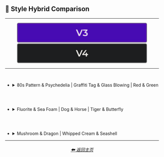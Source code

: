 <h2>🔰 Style Hybrid Comparison</h2>

<hr>

<div align="center">

[<img src="/Images/Repo_Parts/Buttons/Version_Buttons/button_version_V3_active_half.webp?raw=true" alt="MidJourney V3" height="64" />]()
[<img src="/Images/Repo_Parts/Buttons/Version_Buttons/button_version_V4_inactive_half.webp?raw=true" alt="MidJourney V4" height="64" />](/Pages/MJ_V4/Comparison_Pages/Prompt_Writing/Hybrid_Comparison.md)

</div>

<hr>
<br>

- <details><summary>80s Pattern & Psychedelia | Graffiti Tag & Glass Blowing | Red & Green</summary><p><div align="center">

    <table>
        <tr align=center valign=middle>
            <th width=298></th>
            <th>80s Pattern</th>
            <th>Psychedelia</th>
            <td></td>
            <th>Graffiti Tag</th>
            <th>Glass Blowing</th>
            <td></td>
            <th>Red</th>
            <th>Green</th>
        </tr>
        <tr align=center valign=middle>
            <th>Style</th>
            <td><img src="/Images/MJ_V3/Comparison_Page_Images/Hybrid_Comparison/Control_Images/80s_Pattern.webp?raw=true" width=86 /></td>
            <td><img src="/Images/MJ_V3/Comparison_Page_Images/Hybrid_Comparison/Control_Images/Psychedelia.webp?raw=true" width=86 /></td>
            <td></td>
            <td><img src="/Images/MJ_V3/Comparison_Page_Images/Hybrid_Comparison/Control_Images/Graffiti_Tag.webp?raw=true" width=86 /></td>
            <td><img src="/Images/MJ_V3/Comparison_Page_Images/Hybrid_Comparison/Control_Images/Glass_Blowing.webp?raw=true" width=86 /></td>
            <td></td>
            <td><img src="/Images/MJ_V3/Comparison_Page_Images/Hybrid_Comparison/Control_Images/Red.webp?raw=true" width="114" /></td>
            <td><img src="/Images/MJ_V3/Comparison_Page_Images/Hybrid_Comparison/Control_Images/Green.webp?raw=true" width="114" /></td>
        </tr>
        <tr align=center valign=middle>
            <th>Half &#60;style1&#62; Half &#60;style2&#62;</th>
            <td colspan=2><img src="/Images/MJ_V3/Comparison_Page_Images/Hybrid_Comparison/80s_Pattern_and_Psychedelia/half_80s_Pattern_half_Psychedelia.webp?raw=true" width="192" /></td>
            <td></td>
            <td colspan=2><img src="/Images/MJ_V3/Comparison_Page_Images/Hybrid_Comparison/Graffiti_Tag_and_Glass_Blowing/half_Graffiti_Tag_half_Glass_Blowing.webp?raw=true" width="192" /></td>
            <td></td>
            <td colspan=2><img src="/Images/MJ_V3/Comparison_Page_Images/Hybrid_Comparison/Red_and_Green/half_Red_half_Green.webp?raw=true" width=256 /></td>
        </tr>
        <tr align=center valign=middle>
            <th>Half-&#60;style1&#62; Half-&#60;style2&#62;</th>
            <td colspan=2><img src="/Images/MJ_V3/Comparison_Page_Images/Hybrid_Comparison/80s_Pattern_and_Psychedelia/half-80s_Pattern_half-Psychedelia.webp?raw=true" width="192" /></td>
            <td></td>
            <td colspan=2><img src="/Images/MJ_V3/Comparison_Page_Images/Hybrid_Comparison/Graffiti_Tag_and_Glass_Blowing/half-Graffiti_Tag_half-Glass_Blowing.webp?raw=true" width="192" /></td>
            <td></td>
            <td colspan=2><img src="/Images/MJ_V3/Comparison_Page_Images/Hybrid_Comparison/Red_and_Green/half-Red_half-Green.webp?raw=true" width=256 /></td>
        </tr>
        <tr align=center valign=middle>
            <th>&#60;style1&#62;&#60;style2&#62;</th>
            <td colspan=2><img src="/Images/MJ_V3/Comparison_Page_Images/Hybrid_Comparison/80s_Pattern_and_Psychedelia/80s_PatternPsychedelia.webp?raw=true" width="192" /></td>
            <td></td>
            <td colspan=2><img src="/Images/MJ_V3/Comparison_Page_Images/Hybrid_Comparison/Graffiti_Tag_and_Glass_Blowing/Graffiti_TagGlass_Blowing.webp?raw=true" width="192" /></td>
            <td></td>
            <td colspan=2><img src="/Images/MJ_V3/Comparison_Page_Images/Hybrid_Comparison/Red_and_Green/RedGreen.webp?raw=true" width=256 /></td>
        </tr>
        <tr align=center valign=middle>
            <th>&#60;style2&#62;&#60;style1&#62;</th>
            <td colspan=2><img src="/Images/MJ_V3/Comparison_Page_Images/Hybrid_Comparison/80s_Pattern_and_Psychedelia/Psychedelia80s_Pattern.webp?raw=true" width="192" /></td>
            <td></td>
            <td colspan=2><img src="/Images/MJ_V3/Comparison_Page_Images/Hybrid_Comparison/Graffiti_Tag_and_Glass_Blowing/Glass_BlowingGraffiti_Tag.webp?raw=true" width="192" /></td>
            <td></td>
            <td colspan=2><img src="/Images/MJ_V3/Comparison_Page_Images/Hybrid_Comparison/Red_and_Green/GreenRed.webp?raw=true" width=256 /></td>
        </tr>
        <tr align=center valign=middle>
            <th>&#60;style1&#62;-&#60;style2&#62;</th>
            <td colspan=2><img src="/Images/MJ_V3/Comparison_Page_Images/Hybrid_Comparison/80s_Pattern_and_Psychedelia/80s_Pattern-Psychedelia.webp?raw=true" width="192" /></td>
            <td></td>
            <td colspan=2><img src="/Images/MJ_V3/Comparison_Page_Images/Hybrid_Comparison/Graffiti_Tag_and_Glass_Blowing/Graffiti_Tag-Glass_Blowing.webp?raw=true" width="192" /></td>
            <td></td>
            <td colspan=2><img src="/Images/MJ_V3/Comparison_Page_Images/Hybrid_Comparison/Red_and_Green/Red-Green.webp?raw=true" width=256 /></td>
        </tr>
        <tr align=center valign=middle>
            <th>&#60;style2&#62;-&#60;style1&#62;</th>
            <td colspan=2><img src="/Images/MJ_V3/Comparison_Page_Images/Hybrid_Comparison/80s_Pattern_and_Psychedelia/Psychedelia-80s_Pattern.webp?raw=true" width="192" /></td>
            <td></td>
            <td colspan=2><img src="/Images/MJ_V3/Comparison_Page_Images/Hybrid_Comparison/Graffiti_Tag_and_Glass_Blowing/Glass_Blowing-Graffiti_Tag.webp?raw=true" width="192" /></td>
            <td></td>
            <td colspan=2><img src="/Images/MJ_V3/Comparison_Page_Images/Hybrid_Comparison/Red_and_Green/Green-Red.webp?raw=true" width=256 /></td>
        </tr>
        <tr align=center valign=middle>
            <th>&#60;style1&#62;/&#60;style2&#62;</th>
            <td colspan=2><img src="/Images/MJ_V3/Comparison_Page_Images/Hybrid_Comparison/80s_Pattern_and_Psychedelia/80s_Pattern(slash)Psychedelia.webp?raw=true" width="192" /></td>
            <td></td>
            <td colspan=2><img src="/Images/MJ_V3/Comparison_Page_Images/Hybrid_Comparison/Graffiti_Tag_and_Glass_Blowing/Graffiti_Tag(slash)Glass_Blowing.webp?raw=true" width="192" /></td>
            <td></td>
            <td colspan=2><img src="/Images/MJ_V3/Comparison_Page_Images/Hybrid_Comparison/Red_and_Green/Red(slash)Green.webp?raw=true" width=256 /></td>
        </tr>
        <tr align=center valign=middle>
            <th>&#60;style2&#62;/&#60;style1&#62;</th>
            <td colspan=2><img src="/Images/MJ_V3/Comparison_Page_Images/Hybrid_Comparison/80s_Pattern_and_Psychedelia/Psychedelia(slash)80s_Pattern.webp?raw=true" width="192" /></td>
            <td></td>
            <td colspan=2><img src="/Images/MJ_V3/Comparison_Page_Images/Hybrid_Comparison/Graffiti_Tag_and_Glass_Blowing/Glass_Blowing(slash)Graffiti_Tag.webp?raw=true" width="192" /></td>
            <td></td>
            <td colspan=2><img src="/Images/MJ_V3/Comparison_Page_Images/Hybrid_Comparison/Red_and_Green/Green(slash)Red.webp?raw=true" width=256 /></td>
        </tr>
        <tr align=center valign=middle>
            <th>&#60;style1&#62; Grown From &#60;style2&#62;</th>
            <td colspan=2><img src="/Images/MJ_V3/Comparison_Page_Images/Hybrid_Comparison/80s_Pattern_and_Psychedelia/80s_Pattern_grown_from_Psychedelia.webp?raw=true" width="192" /></td>
            <td></td>
            <td colspan=2><img src="/Images/MJ_V3/Comparison_Page_Images/Hybrid_Comparison/Graffiti_Tag_and_Glass_Blowing/Graffiti_Tag_grown_from_Glass_Blowing.webp?raw=true" width="192" /></td>
            <td></td>
            <td colspan=2><img src="/Images/MJ_V3/Comparison_Page_Images/Hybrid_Comparison/Red_and_Green/Red_grown_from_Green.webp?raw=true" width=256 /></td>
        </tr>
        <tr align=center valign=middle>
            <th>&#60;style2&#62; Grown From &#60;style1&#62;</th>
            <td colspan=2><img src="/Images/MJ_V3/Comparison_Page_Images/Hybrid_Comparison/80s_Pattern_and_Psychedelia/Psychedelia_grown_from_80s_Pattern.webp?raw=true" width="192" /></td>
            <td></td>
            <td colspan=2><img src="/Images/MJ_V3/Comparison_Page_Images/Hybrid_Comparison/Graffiti_Tag_and_Glass_Blowing/Glass_Blowing_grown_from_Graffiti_Tag.webp?raw=true" width="192" /></td>
            <td></td>
            <td colspan=2><img src="/Images/MJ_V3/Comparison_Page_Images/Hybrid_Comparison/Red_and_Green/Green_grown_from_Red.webp?raw=true" width=256 /></td>
        </tr>
        <tr align=center valign=middle>
            <th>&#60;style1&#62;-&#60;style2&#62;-Blend</th>
            <td colspan=2><img src="/Images/MJ_V3/Comparison_Page_Images/Hybrid_Comparison/80s_Pattern_and_Psychedelia/80s_Pattern-Psychedelia-blend.webp?raw=true" width="192" /></td>
            <td></td>
            <td colspan=2><img src="/Images/MJ_V3/Comparison_Page_Images/Hybrid_Comparison/Graffiti_Tag_and_Glass_Blowing/Graffiti_Tag-Glass_Blowing-blend.webp?raw=true" width="192" /></td>
            <td></td>
            <td colspan=2><img src="/Images/MJ_V3/Comparison_Page_Images/Hybrid_Comparison/Red_and_Green/Red-Green-blend.webp?raw=true" width=256 /></td>
        </tr>
        <tr align=center valign=middle>
            <th>Blended-&#60;style1&#62;-&#60;style2&#62;</th>
            <td colspan=2><img src="/Images/MJ_V3/Comparison_Page_Images/Hybrid_Comparison/80s_Pattern_and_Psychedelia/blended-80s_Pattern-Psychedelia.webp?raw=true" width="192" /></td>
            <td></td>
            <td colspan=2><img src="/Images/MJ_V3/Comparison_Page_Images/Hybrid_Comparison/Graffiti_Tag_and_Glass_Blowing/blended-Graffiti_Tag-Glass_Blowing.webp?raw=true" width="192" /></td>
            <td></td>
            <td colspan=2><img src="/Images/MJ_V3/Comparison_Page_Images/Hybrid_Comparison/Red_and_Green/blended-Red-Green.webp?raw=true" width=256 /></td>
        </tr>
        <tr align=center valign=middle>
            <th>Mix Between &#60;style1&#62; and &#60;style2&#62;</th>
            <td colspan=2><img src="/Images/MJ_V3/Comparison_Page_Images/Hybrid_Comparison/80s_Pattern_and_Psychedelia/Mix_between_80s_Pattern_and_Psychedelia.webp?raw=true" width="192" /></td>
            <td></td>
            <td colspan=2><img src="/Images/MJ_V3/Comparison_Page_Images/Hybrid_Comparison/Graffiti_Tag_and_Glass_Blowing/Mix_between_Graffiti_Tag_and_Glass_Blowing.webp?raw=true" width="192" /></td>
            <td></td>
            <td colspan=2><img src="/Images/MJ_V3/Comparison_Page_Images/Hybrid_Comparison/Red_and_Green/Mix_between_Red_and_Green.webp?raw=true" width=256 /></td>
        </tr>
        <tr align=center valign=middle>
            <th>&#60;style1&#62; &#60;style2&#62; Mix</th>
            <td colspan=2><img src="/Images/MJ_V3/Comparison_Page_Images/Hybrid_Comparison/80s_Pattern_and_Psychedelia/80s_Pattern_Psychedelia_mix.webp?raw=true" width="192" /></td>
            <td></td>
            <td colspan=2><img src="/Images/MJ_V3/Comparison_Page_Images/Hybrid_Comparison/Graffiti_Tag_and_Glass_Blowing/Graffiti_Tag_Glass_Blowing_mix.webp?raw=true" width="192" /></td>
            <td></td>
            <td colspan=2><img src="/Images/MJ_V3/Comparison_Page_Images/Hybrid_Comparison/Red_and_Green/Red_Green_mix.webp?raw=true" width=256 /></td>
        </tr>
        <tr align=center valign=middle>
            <th>&#60;style1&#62;-&#60;style2&#62;-Mix</th>
            <td colspan=2><img src="/Images/MJ_V3/Comparison_Page_Images/Hybrid_Comparison/80s_Pattern_and_Psychedelia/80s_Pattern-Psychedelia-mix.webp?raw=true" width="192" /></td>
            <td></td>
            <td colspan=2><img src="/Images/MJ_V3/Comparison_Page_Images/Hybrid_Comparison/Graffiti_Tag_and_Glass_Blowing/Graffiti_Tag-Glass_Blowing-mix.webp?raw=true" width="192" /></td>
            <td></td>
            <td colspan=2><img src="/Images/MJ_V3/Comparison_Page_Images/Hybrid_Comparison/Red_and_Green/Red-Green-mix.webp?raw=true" width=256 /></td>
        </tr>
        <tr align=center valign=middle>
            <th>Hybrid of &#60;style1&#62; and &#60;style2&#62;</th>
            <td colspan=2><img src="/Images/MJ_V3/Comparison_Page_Images/Hybrid_Comparison/80s_Pattern_and_Psychedelia/Hybrid_of_80s_Pattern_and_Psychedelia.webp?raw=true" width="192" /></td>
            <td></td>
            <td colspan=2><img src="/Images/MJ_V3/Comparison_Page_Images/Hybrid_Comparison/Graffiti_Tag_and_Glass_Blowing/Hybrid_of_Graffiti_Tag_and_Glass_Blowing.webp?raw=true" width="192" /></td>
            <td></td>
            <td colspan=2><img src="/Images/MJ_V3/Comparison_Page_Images/Hybrid_Comparison/Red_and_Green/Hybrid_of_Red_and_Green.webp?raw=true" width=256 /></td>
        </tr>
        <tr align=center valign=middle>
            <th>&#60;style1&#62; &#60;style2&#62; Hybrid</th>
            <td colspan=2><img src="/Images/MJ_V3/Comparison_Page_Images/Hybrid_Comparison/80s_Pattern_and_Psychedelia/80s_Pattern_Psychedelia_hybrid.webp?raw=true" width="192" /></td>
            <td></td>
            <td colspan=2><img src="/Images/MJ_V3/Comparison_Page_Images/Hybrid_Comparison/Graffiti_Tag_and_Glass_Blowing/Graffiti_Tag_Glass_Blowing_hybrid.webp?raw=true" width="192" /></td>
            <td></td>
            <td colspan=2><img src="/Images/MJ_V3/Comparison_Page_Images/Hybrid_Comparison/Red_and_Green/Red_Green_hybrid.webp?raw=true" width=256 /></td>
        </tr>
        <tr align=center valign=middle>
            <th>&#60;style1&#62;-&#60;style2&#62;-Hybrid</th>
            <td colspan=2><img src="/Images/MJ_V3/Comparison_Page_Images/Hybrid_Comparison/80s_Pattern_and_Psychedelia/80s_Pattern-Psychedelia-hybrid.webp?raw=true" width="192" /></td>
            <td></td>
            <td colspan=2><img src="/Images/MJ_V3/Comparison_Page_Images/Hybrid_Comparison/Graffiti_Tag_and_Glass_Blowing/Graffiti_Tag-Glass_Blowing-hybrid.webp?raw=true" width="192" /></td>
            <td></td>
            <td colspan=2><img src="/Images/MJ_V3/Comparison_Page_Images/Hybrid_Comparison/Red_and_Green/Red-Green-hybrid.webp?raw=true" width=256 /></td>
        </tr>
    </table>

  </div></p></details>


<br><br>

- <details><summary>Fluorite & Sea Foam | Dog & Horse | Tiger & Butterfly</summary><p><div align="center">

    <table>
        <tr align=center valign=middle>
            <th width=298></th>
            <th>Fluorite</th>
            <th>Sea Foam</th>
            <td></td>
            <th>Dog</th>
            <th>Horse</th>
            <td></td>
            <th>Tiger</th>
            <th>Butterfly</th>
        </tr>
        <tr align=center valign=middle>
            <th>Style</th>
            <td><img src="/Images/MJ_V3/Comparison_Page_Images/Hybrid_Comparison/Control_Images/Fluorite.webp?raw=true" width=86 /></td>
            <td><img src="/Images/MJ_V3/Comparison_Page_Images/Hybrid_Comparison/Control_Images/Sea_Foam.webp?raw=true" width=86 /></td>
            <td></td>
            <td><img src="/Images/MJ_V3/Comparison_Page_Images/Hybrid_Comparison/Control_Images/Dog.webp?raw=true" width=86 /></td>
            <td><img src="/Images/MJ_V3/Comparison_Page_Images/Hybrid_Comparison/Control_Images/Horse.webp?raw=true" width=86 /></td>
            <td></td>
            <td><img src="/Images/MJ_V3/Comparison_Page_Images/Hybrid_Comparison/Control_Images/Tiger.webp?raw=true" width="114" /></td>
            <td><img src="/Images/MJ_V3/Comparison_Page_Images/Hybrid_Comparison/Control_Images/Butterfly.webp?raw=true" width="114" /></td>
        </tr>
        <tr align=center valign=middle>
            <th>Half &#60;style1&#62; Half &#60;style2&#62;</th>
            <td colspan=2><img src="/Images/MJ_V3/Comparison_Page_Images/Hybrid_Comparison/Fluorite_and_Sea_Foam/half_Fluorite_half_Sea_Foam.webp?raw=true" width="192" /></td>
            <td></td>
            <td colspan=2><img src="/Images/MJ_V3/Comparison_Page_Images/Hybrid_Comparison/Dog_and_Horse/half_Dog_half_Horse.webp?raw=true" width="192" /></td>
            <td></td>
            <td colspan=2><img src="/Images/MJ_V3/Comparison_Page_Images/Hybrid_Comparison/Tiger_and_Butterfly/half_Tiger_half_Butterfly.webp?raw=true" width=256 /></td>
        </tr>
        <tr align=center valign=middle>
            <th>Half-&#60;style1&#62; Half-&#60;style2&#62;</th>
            <td colspan=2><img src="/Images/MJ_V3/Comparison_Page_Images/Hybrid_Comparison/Fluorite_and_Sea_Foam/half-Fluorite_half-Sea_Foam.webp?raw=true" width="192" /></td>
            <td></td>
            <td colspan=2><img src="/Images/MJ_V3/Comparison_Page_Images/Hybrid_Comparison/Dog_and_Horse/half-Dog_half-Horse.webp?raw=true" width="192" /></td>
            <td></td>
            <td colspan=2><img src="/Images/MJ_V3/Comparison_Page_Images/Hybrid_Comparison/Tiger_and_Butterfly/half-Tiger_half-Butterfly.webp?raw=true" width=256 /></td>
        </tr>
        <tr align=center valign=middle>
            <th>&#60;style1&#62;&#60;style2&#62;</th>
            <td colspan=2><img src="/Images/MJ_V3/Comparison_Page_Images/Hybrid_Comparison/Fluorite_and_Sea_Foam/FluoriteSea_Foam.webp?raw=true" width="192" /></td>
            <td></td>
            <td colspan=2><img src="/Images/MJ_V3/Comparison_Page_Images/Hybrid_Comparison/Dog_and_Horse/DogHorse.webp?raw=true" width="192" /></td>
            <td></td>
            <td colspan=2><img src="/Images/MJ_V3/Comparison_Page_Images/Hybrid_Comparison/Tiger_and_Butterfly/TigerButterfly.webp?raw=true" width=256 /></td>
        </tr>
        <tr align=center valign=middle>
            <th>&#60;style2&#62;&#60;style1&#62;</th>
            <td colspan=2><img src="/Images/MJ_V3/Comparison_Page_Images/Hybrid_Comparison/Fluorite_and_Sea_Foam/Sea_FoamFluorite.webp?raw=true" width="192" /></td>
            <td></td>
            <td colspan=2><img src="/Images/MJ_V3/Comparison_Page_Images/Hybrid_Comparison/Dog_and_Horse/HorseDog.webp?raw=true" width="192" /></td>
            <td></td>
            <td colspan=2><img src="/Images/MJ_V3/Comparison_Page_Images/Hybrid_Comparison/Tiger_and_Butterfly/ButterflyTiger.webp?raw=true" width=256 /></td>
        </tr>
        <tr align=center valign=middle>
            <th>&#60;style1&#62;-&#60;style2&#62;</th>
            <td colspan=2><img src="/Images/MJ_V3/Comparison_Page_Images/Hybrid_Comparison/Fluorite_and_Sea_Foam/Fluorite-Sea_Foam.webp?raw=true" width="192" /></td>
            <td></td>
            <td colspan=2><img src="/Images/MJ_V3/Comparison_Page_Images/Hybrid_Comparison/Dog_and_Horse/Dog-Horse.webp?raw=true" width="192" /></td>
            <td></td>
            <td colspan=2><img src="/Images/MJ_V3/Comparison_Page_Images/Hybrid_Comparison/Tiger_and_Butterfly/Tiger-Butterfly.webp?raw=true" width=256 /></td>
        </tr>
        <tr align=center valign=middle>
            <th>&#60;style2&#62;-&#60;style1&#62;</th>
            <td colspan=2><img src="/Images/MJ_V3/Comparison_Page_Images/Hybrid_Comparison/Fluorite_and_Sea_Foam/Sea_Foam-Fluorite.webp?raw=true" width="192" /></td>
            <td></td>
            <td colspan=2><img src="/Images/MJ_V3/Comparison_Page_Images/Hybrid_Comparison/Dog_and_Horse/Horse-Dog.webp?raw=true" width="192" /></td>
            <td></td>
            <td colspan=2><img src="/Images/MJ_V3/Comparison_Page_Images/Hybrid_Comparison/Tiger_and_Butterfly/Butterfly-Tiger.webp?raw=true" width=256 /></td>
        </tr>
        <tr align=center valign=middle>
            <th>&#60;style1&#62;/&#60;style2&#62;</th>
            <td colspan=2><img src="/Images/MJ_V3/Comparison_Page_Images/Hybrid_Comparison/Fluorite_and_Sea_Foam/Fluorite(slash)Sea_Foam.webp?raw=true" width="192" /></td>
            <td></td>
            <td colspan=2><img src="/Images/MJ_V3/Comparison_Page_Images/Hybrid_Comparison/Dog_and_Horse/Dog(slash)Horse.webp?raw=true" width="192" /></td>
            <td></td>
            <td colspan=2><img src="/Images/MJ_V3/Comparison_Page_Images/Hybrid_Comparison/Tiger_and_Butterfly/Tiger(slash)Butterfly.webp?raw=true" width=256 /></td>
        </tr>
        <tr align=center valign=middle>
            <th>&#60;style2&#62;/&#60;style1&#62;</th>
            <td colspan=2><img src="/Images/MJ_V3/Comparison_Page_Images/Hybrid_Comparison/Fluorite_and_Sea_Foam/Sea_Foam(slash)Fluorite.webp?raw=true" width="192" /></td>
            <td></td>
            <td colspan=2><img src="/Images/MJ_V3/Comparison_Page_Images/Hybrid_Comparison/Dog_and_Horse/Horse(slash)Dog.webp?raw=true" width="192" /></td>
            <td></td>
            <td colspan=2><img src="/Images/MJ_V3/Comparison_Page_Images/Hybrid_Comparison/Tiger_and_Butterfly/Butterfly(slash)Tiger.webp?raw=true" width=256 /></td>
        </tr>
        <tr align=center valign=middle>
            <th>&#60;style1&#62; Grown From &#60;style2&#62;</th>
            <td colspan=2><img src="/Images/MJ_V3/Comparison_Page_Images/Hybrid_Comparison/Fluorite_and_Sea_Foam/Fluorite_grown_from_Sea_Foam.webp?raw=true" width="192" /></td>
            <td></td>
            <td colspan=2><img src="/Images/MJ_V3/Comparison_Page_Images/Hybrid_Comparison/Dog_and_Horse/Dog_grown_from_Horse.webp?raw=true" width="192" /></td>
            <td></td>
            <td colspan=2><img src="/Images/MJ_V3/Comparison_Page_Images/Hybrid_Comparison/Tiger_and_Butterfly/Tiger_grown_from_Butterfly.webp?raw=true" width=256 /></td>
        </tr>
        <tr align=center valign=middle>
            <th>&#60;style2&#62; Grown From &#60;style1&#62;</th>
            <td colspan=2><img src="/Images/MJ_V3/Comparison_Page_Images/Hybrid_Comparison/Fluorite_and_Sea_Foam/Sea_Foam_grown_from_Fluorite.webp?raw=true" width="192" /></td>
            <td></td>
            <td colspan=2><img src="/Images/MJ_V3/Comparison_Page_Images/Hybrid_Comparison/Dog_and_Horse/Horse_grown_from_Dog.webp?raw=true" width="192" /></td>
            <td></td>
            <td colspan=2><img src="/Images/MJ_V3/Comparison_Page_Images/Hybrid_Comparison/Tiger_and_Butterfly/Butterfly_grown_from_Tiger.webp?raw=true" width=256 /></td>
        </tr>
        <tr align=center valign=middle>
            <th>&#60;style1&#62;-&#60;style2&#62;-Blend</th>
            <td colspan=2><img src="/Images/MJ_V3/Comparison_Page_Images/Hybrid_Comparison/Fluorite_and_Sea_Foam/Fluorite-Sea_Foam-blend.webp?raw=true" width="192" /></td>
            <td></td>
            <td colspan=2><img src="/Images/MJ_V3/Comparison_Page_Images/Hybrid_Comparison/Dog_and_Horse/Dog-Horse-blend.webp?raw=true" width="192" /></td>
            <td></td>
            <td colspan=2><img src="/Images/MJ_V3/Comparison_Page_Images/Hybrid_Comparison/Tiger_and_Butterfly/Tiger-Butterfly-blend.webp?raw=true" width=256 /></td>
        </tr>
        <tr align=center valign=middle>
            <th>Blended-&#60;style1&#62;-&#60;style2&#62;</th>
            <td colspan=2><img src="/Images/MJ_V3/Comparison_Page_Images/Hybrid_Comparison/Fluorite_and_Sea_Foam/blended-Fluorite-Sea_Foam.webp?raw=true" width="192" /></td>
            <td></td>
            <td colspan=2><img src="/Images/MJ_V3/Comparison_Page_Images/Hybrid_Comparison/Dog_and_Horse/blended-Dog-Horse.webp?raw=true" width="192" /></td>
            <td></td>
            <td colspan=2><img src="/Images/MJ_V3/Comparison_Page_Images/Hybrid_Comparison/Tiger_and_Butterfly/blended-Tiger-Butterfly.webp?raw=true" width=256 /></td>
        </tr>
        <tr align=center valign=middle>
            <th>Mix Between &#60;style1&#62; and &#60;style2&#62;</th>
            <td colspan=2><img src="/Images/MJ_V3/Comparison_Page_Images/Hybrid_Comparison/Fluorite_and_Sea_Foam/Mix_between_Fluorite_and_Sea_Foam.webp?raw=true" width="192" /></td>
            <td></td>
            <td colspan=2><img src="/Images/MJ_V3/Comparison_Page_Images/Hybrid_Comparison/Dog_and_Horse/Mix_between_Dog_and_Horse.webp?raw=true" width="192" /></td>
            <td></td>
            <td colspan=2><img src="/Images/MJ_V3/Comparison_Page_Images/Hybrid_Comparison/Tiger_and_Butterfly/Mix_between_Tiger_and_Butterfly.webp?raw=true" width=256 /></td>
        </tr>
        <tr align=center valign=middle>
            <th>&#60;style1&#62; &#60;style2&#62; Mix</th>
            <td colspan=2><img src="/Images/MJ_V3/Comparison_Page_Images/Hybrid_Comparison/Fluorite_and_Sea_Foam/Fluorite_Sea_Foam_mix.webp?raw=true" width="192" /></td>
            <td></td>
            <td colspan=2><img src="/Images/MJ_V3/Comparison_Page_Images/Hybrid_Comparison/Dog_and_Horse/Dog_Horse_mix.webp?raw=true" width="192" /></td>
            <td></td>
            <td colspan=2><img src="/Images/MJ_V3/Comparison_Page_Images/Hybrid_Comparison/Tiger_and_Butterfly/Tiger_Butterfly_mix.webp?raw=true" width=256 /></td>
        </tr>
        <tr align=center valign=middle>
            <th>&#60;style1&#62;-&#60;style2&#62;-Mix</th>
            <td colspan=2><img src="/Images/MJ_V3/Comparison_Page_Images/Hybrid_Comparison/Fluorite_and_Sea_Foam/Fluorite-Sea_Foam-mix.webp?raw=true" width="192" /></td>
            <td></td>
            <td colspan=2><img src="/Images/MJ_V3/Comparison_Page_Images/Hybrid_Comparison/Dog_and_Horse/Dog-Horse-mix.webp?raw=true" width="192" /></td>
            <td></td>
            <td colspan=2><img src="/Images/MJ_V3/Comparison_Page_Images/Hybrid_Comparison/Tiger_and_Butterfly/Tiger-Butterfly-mix.webp?raw=true" width=256 /></td>
        </tr>
        <tr align=center valign=middle>
            <th>Hybrid of &#60;style1&#62; and &#60;style2&#62;</th>
            <td colspan=2><img src="/Images/MJ_V3/Comparison_Page_Images/Hybrid_Comparison/Fluorite_and_Sea_Foam/Hybrid_of_Fluorite_and_Sea_Foam.webp?raw=true" width="192" /></td>
            <td></td>
            <td colspan=2><img src="/Images/MJ_V3/Comparison_Page_Images/Hybrid_Comparison/Dog_and_Horse/Hybrid_of_Dog_and_Horse.webp?raw=true" width="192" /></td>
            <td></td>
            <td colspan=2><img src="/Images/MJ_V3/Comparison_Page_Images/Hybrid_Comparison/Tiger_and_Butterfly/Hybrid_of_Tiger_and_Butterfly.webp?raw=true" width=256 /></td>
        </tr>
        <tr align=center valign=middle>
            <th>&#60;style1&#62; &#60;style2&#62; Hybrid</th>
            <td colspan=2><img src="/Images/MJ_V3/Comparison_Page_Images/Hybrid_Comparison/Fluorite_and_Sea_Foam/Fluorite_Sea_Foam_hybrid.webp?raw=true" width="192" /></td>
            <td></td>
            <td colspan=2><img src="/Images/MJ_V3/Comparison_Page_Images/Hybrid_Comparison/Dog_and_Horse/Dog_Horse_hybrid.webp?raw=true" width="192" /></td>
            <td></td>
            <td colspan=2><img src="/Images/MJ_V3/Comparison_Page_Images/Hybrid_Comparison/Tiger_and_Butterfly/Tiger_Butterfly_hybrid.webp?raw=true" width=256 /></td>
        </tr>
        <tr align=center valign=middle>
            <th>&#60;style1&#62;-&#60;style2&#62;-Hybrid</th>
            <td colspan=2><img src="/Images/MJ_V3/Comparison_Page_Images/Hybrid_Comparison/Fluorite_and_Sea_Foam/Fluorite-Sea_Foam-hybrid.webp?raw=true" width="192" /></td>
            <td></td>
            <td colspan=2><img src="/Images/MJ_V3/Comparison_Page_Images/Hybrid_Comparison/Dog_and_Horse/Dog-Horse-hybrid.webp?raw=true" width="192" /></td>
            <td></td>
            <td colspan=2><img src="/Images/MJ_V3/Comparison_Page_Images/Hybrid_Comparison/Tiger_and_Butterfly/Tiger-Butterfly-hybrid.webp?raw=true" width=256 /></td>
        </tr>
    </table>

  </div></p></details>


<br><br>


- <details><summary>Mushroom & Dragon | Whipped Cream & Seashell</summary><p><div align="center">

    <table>
        <tr align=center valign=middle>
            <th width=298></th>
            <th>Mushroom</th>
            <th>Dragon</th>
            <td></td>
            <th>Whipped Cream</th>
            <th>Seashell</th>
        </tr>
        <tr align=center valign=middle>
            <th>Style</th>
            <td><img src="/Images/MJ_V3/Comparison_Page_Images/Hybrid_Comparison/Control_Images/Mushroom.webp?raw=true" width=86 /></td>
            <td><img src="/Images/MJ_V3/Comparison_Page_Images/Hybrid_Comparison/Control_Images/Dragon.webp?raw=true" width=86 /></td>
            <td></td>
            <td><img src="/Images/MJ_V3/Comparison_Page_Images/Hybrid_Comparison/Control_Images/Whipped_Cream.webp?raw=true" width=86 /></td>
            <td><img src="/Images/MJ_V3/Comparison_Page_Images/Hybrid_Comparison/Control_Images/Seashell.webp?raw=true" width=86 /></td>
        </tr>
        <tr align=center valign=middle>
            <th>Half &#60;style1&#62; Half &#60;style2&#62;</th>
            <td colspan=2><img src="/Images/MJ_V3/Comparison_Page_Images/Hybrid_Comparison/Mushroom_and_Dragon/half_Mushroom_half_Dragon.webp?raw=true" width="192" /></td>
            <td></td>
            <td colspan=2><img src="/Images/MJ_V3/Comparison_Page_Images/Hybrid_Comparison/Whipped_Cream_and_Seashell/half_Whipped_Cream_half_Seashell.webp?raw=true" width="192" /></td>
		</tr>
        <tr align=center valign=middle>
            <th>Half-&#60;style1&#62; Half-&#60;style2&#62;</th>
            <td colspan=2><img src="/Images/MJ_V3/Comparison_Page_Images/Hybrid_Comparison/Mushroom_and_Dragon/half-Mushroom_half-Dragon.webp?raw=true" width="192" /></td>
            <td></td>
            <td colspan=2><img src="/Images/MJ_V3/Comparison_Page_Images/Hybrid_Comparison/Whipped_Cream_and_Seashell/half-Whipped_Cream_half-Seashell.webp?raw=true" width="192" /></td>
		</tr>
        <tr align=center valign=middle>
            <th>&#60;style1&#62;&#60;style2&#62;</th>
            <td colspan=2><img src="/Images/MJ_V3/Comparison_Page_Images/Hybrid_Comparison/Mushroom_and_Dragon/MushroomDragon.webp?raw=true" width="192" /></td>
            <td></td>
            <td colspan=2><img src="/Images/MJ_V3/Comparison_Page_Images/Hybrid_Comparison/Whipped_Cream_and_Seashell/Whipped_CreamSeashell.webp?raw=true" width="192" /></td>
		</tr>
        <tr align=center valign=middle>
            <th>&#60;style2&#62;&#60;style1&#62;</th>
            <td colspan=2><img src="/Images/MJ_V3/Comparison_Page_Images/Hybrid_Comparison/Mushroom_and_Dragon/DragonMushroom.webp?raw=true" width="192" /></td>
            <td></td>
            <td colspan=2><img src="/Images/MJ_V3/Comparison_Page_Images/Hybrid_Comparison/Whipped_Cream_and_Seashell/SeashellWhipped_Cream.webp?raw=true" width="192" /></td>
		</tr>
        <tr align=center valign=middle>
            <th>&#60;style1&#62;-&#60;style2&#62;</th>
            <td colspan=2><img src="/Images/MJ_V3/Comparison_Page_Images/Hybrid_Comparison/Mushroom_and_Dragon/Mushroom-Dragon.webp?raw=true" width="192" /></td>
            <td></td>
            <td colspan=2><img src="/Images/MJ_V3/Comparison_Page_Images/Hybrid_Comparison/Whipped_Cream_and_Seashell/Whipped_Cream-Seashell.webp?raw=true" width="192" /></td>
		</tr>
        <tr align=center valign=middle>
            <th>&#60;style2&#62;-&#60;style1&#62;</th>
            <td colspan=2><img src="/Images/MJ_V3/Comparison_Page_Images/Hybrid_Comparison/Mushroom_and_Dragon/Dragon-Mushroom.webp?raw=true" width="192" /></td>
            <td></td>
            <td colspan=2><img src="/Images/MJ_V3/Comparison_Page_Images/Hybrid_Comparison/Whipped_Cream_and_Seashell/Seashell-Whipped_Cream.webp?raw=true" width="192" /></td>
		</tr>
        <tr align=center valign=middle>
            <th>&#60;style1&#62;/&#60;style2&#62;</th>
            <td colspan=2><img src="/Images/MJ_V3/Comparison_Page_Images/Hybrid_Comparison/Mushroom_and_Dragon/Mushroom(slash)Dragon.webp?raw=true" width="192" /></td>
            <td></td>
            <td colspan=2><img src="/Images/MJ_V3/Comparison_Page_Images/Hybrid_Comparison/Whipped_Cream_and_Seashell/Whipped_Cream(slash)Seashell.webp?raw=true" width="192" /></td>
		</tr>
        <tr align=center valign=middle>
            <th>&#60;style2&#62;/&#60;style1&#62;</th>
            <td colspan=2><img src="/Images/MJ_V3/Comparison_Page_Images/Hybrid_Comparison/Mushroom_and_Dragon/Dragon(slash)Mushroom.webp?raw=true" width="192" /></td>
            <td></td>
            <td colspan=2><img src="/Images/MJ_V3/Comparison_Page_Images/Hybrid_Comparison/Whipped_Cream_and_Seashell/Seashell(slash)Whipped_Cream.webp?raw=true" width="192" /></td>
		</tr>
        <tr align=center valign=middle>
            <th>&#60;style1&#62; Grown From &#60;style2&#62;</th>
            <td colspan=2><img src="/Images/MJ_V3/Comparison_Page_Images/Hybrid_Comparison/Mushroom_and_Dragon/Mushroom_grown_from_Dragon.webp?raw=true" width="192" /></td>
            <td></td>
            <td colspan=2><img src="/Images/MJ_V3/Comparison_Page_Images/Hybrid_Comparison/Whipped_Cream_and_Seashell/Whipped_Cream_grown_from_Seashell.webp?raw=true" width="192" /></td>
		</tr>
        <tr align=center valign=middle>
            <th>&#60;style2&#62; Grown From &#60;style1&#62;</th>
            <td colspan=2><img src="/Images/MJ_V3/Comparison_Page_Images/Hybrid_Comparison/Mushroom_and_Dragon/Dragon_grown_from_Mushroom.webp?raw=true" width="192" /></td>
            <td></td>
            <td colspan=2><img src="/Images/MJ_V3/Comparison_Page_Images/Hybrid_Comparison/Whipped_Cream_and_Seashell/Seashell_grown_from_Whipped_Cream.webp?raw=true" width="192" /></td>
		</tr>
        <tr align=center valign=middle>
            <th>&#60;style1&#62;-&#60;style2&#62;-Blend</th>
            <td colspan=2><img src="/Images/MJ_V3/Comparison_Page_Images/Hybrid_Comparison/Mushroom_and_Dragon/Mushroom-Dragon-blend.webp?raw=true" width="192" /></td>
            <td></td>
            <td colspan=2><img src="/Images/MJ_V3/Comparison_Page_Images/Hybrid_Comparison/Whipped_Cream_and_Seashell/Whipped_Cream-Seashell-blend.webp?raw=true" width="192" /></td>
		</tr>
        <tr align=center valign=middle>
            <th>Blended-&#60;style1&#62;-&#60;style2&#62;</th>
            <td colspan=2><img src="/Images/MJ_V3/Comparison_Page_Images/Hybrid_Comparison/Mushroom_and_Dragon/blended-Mushroom-Dragon.webp?raw=true" width="192" /></td>
            <td></td>
            <td colspan=2><img src="/Images/MJ_V3/Comparison_Page_Images/Hybrid_Comparison/Whipped_Cream_and_Seashell/blended-Whipped_Cream-Seashell.webp?raw=true" width="192" /></td>
		</tr>
        <tr align=center valign=middle>
            <th>Mix Between &#60;style1&#62; and &#60;style2&#62;</th>
            <td colspan=2><img src="/Images/MJ_V3/Comparison_Page_Images/Hybrid_Comparison/Mushroom_and_Dragon/Mix_between_Mushroom_and_Dragon.webp?raw=true" width="192" /></td>
            <td></td>
            <td colspan=2><img src="/Images/MJ_V3/Comparison_Page_Images/Hybrid_Comparison/Whipped_Cream_and_Seashell/Mix_between_Whipped_Cream_and_Seashell.webp?raw=true" width="192" /></td>
		</tr>
        <tr align=center valign=middle>
            <th>&#60;style1&#62; &#60;style2&#62; Mix</th>
            <td colspan=2><img src="/Images/MJ_V3/Comparison_Page_Images/Hybrid_Comparison/Mushroom_and_Dragon/Mushroom_Dragon_mix.webp?raw=true" width="192" /></td>
            <td></td>
            <td colspan=2><img src="/Images/MJ_V3/Comparison_Page_Images/Hybrid_Comparison/Whipped_Cream_and_Seashell/Whipped_Cream_Seashell_mix.webp?raw=true" width="192" /></td>
		</tr>
        <tr align=center valign=middle>
            <th>&#60;style1&#62;-&#60;style2&#62;-Mix</th>
            <td colspan=2><img src="/Images/MJ_V3/Comparison_Page_Images/Hybrid_Comparison/Mushroom_and_Dragon/Mushroom-Dragon-mix.webp?raw=true" width="192" /></td>
            <td></td>
            <td colspan=2><img src="/Images/MJ_V3/Comparison_Page_Images/Hybrid_Comparison/Whipped_Cream_and_Seashell/Whipped_Cream-Seashell-mix.webp?raw=true" width="192" /></td>
		</tr>
        <tr align=center valign=middle>
            <th>Hybrid of &#60;style1&#62; and &#60;style2&#62;</th>
            <td colspan=2><img src="/Images/MJ_V3/Comparison_Page_Images/Hybrid_Comparison/Mushroom_and_Dragon/Hybrid_of_Mushroom_and_Dragon.webp?raw=true" width="192" /></td>
            <td></td>
            <td colspan=2><img src="/Images/MJ_V3/Comparison_Page_Images/Hybrid_Comparison/Whipped_Cream_and_Seashell/Hybrid_of_Whipped_Cream_and_Seashell.webp?raw=true" width="192" /></td>
		</tr>
        <tr align=center valign=middle>
            <th>&#60;style1&#62; &#60;style2&#62; Hybrid</th>
            <td colspan=2><img src="/Images/MJ_V3/Comparison_Page_Images/Hybrid_Comparison/Mushroom_and_Dragon/Mushroom_Dragon_hybrid.webp?raw=true" width="192" /></td>
            <td></td>
            <td colspan=2><img src="/Images/MJ_V3/Comparison_Page_Images/Hybrid_Comparison/Whipped_Cream_and_Seashell/Whipped_Cream_Seashell_hybrid.webp?raw=true" width="192" /></td>
		</tr>
        <tr align=center valign=middle>
            <th>&#60;style1&#62;-&#60;style2&#62;-Hybrid</th>
            <td colspan=2><img src="/Images/MJ_V3/Comparison_Page_Images/Hybrid_Comparison/Mushroom_and_Dragon/Mushroom-Dragon-hybrid.webp?raw=true" width="192" /></td>
            <td></td>
            <td colspan=2><img src="/Images/MJ_V3/Comparison_Page_Images/Hybrid_Comparison/Whipped_Cream_and_Seashell/Whipped_Cream-Seashell-hybrid.webp?raw=true" width="192" /></td>
		</tr>
    </table>

  </div></p></details>

<hr>
<div align="center">
	<h6><a href="/README.md">⬅ 返回主页</a></h6>
</div>